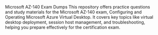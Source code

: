 Microsoft AZ-140 Exam Dumps
This repository offers practice questions and study materials for the Microsoft AZ-140 exam, Configuring and Operating Microsoft Azure Virtual Desktop. It covers key topics like virtual desktop deployment, session host management, and troubleshooting, helping you prepare effectively for the certification exam.
